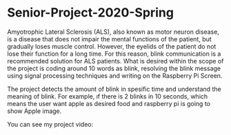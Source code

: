 # Senior-Project-2020-Spring
Amyotrophic Lateral Sclerosis (ALS), also known as motor neuron disease, is a disease that does not impair the mental functions of the patient, but gradually loses muscle control. However, the eyelids of the patient do not lose their function for a long time. For this reason, blink communication is a recommended solution for ALS patients. What is desired within the scope of the project is coding around 10 words as blink, resolving the blink message using signal processing techniques and writing on the Raspberry Pi Screen.

The project detects the amount of blink in spesific time and understand the meaning of blink. For example, ıf there is 2 blinks in 10 seconds, which means the user want apple as desired food and raspberry pi is going to show Apple image.

You can see my project video:
